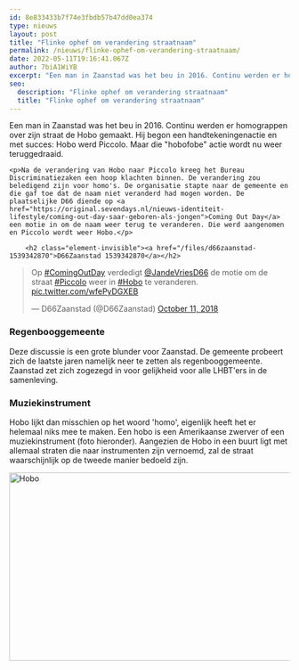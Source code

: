 ```yaml
---
id: 8e833433b7f74e3fbdb57b47dd0ea374
type: nieuws
layout: post
title: "Flinke ophef om verandering straatnaam"
permalink: /nieuws/flinke-ophef-om-verandering-straatnaam/
date: 2022-05-11T19:16:41.067Z
author: 7biA1WiYB
excerpt: "Een man in Zaanstad was het beu in 2016. Continu werden er homograppen over zijn straat de Hobo gemaakt. Hij begon een handtekeningenactie en met succes: Hobo werd Piccolo. Maar die \"hobofobe\" actie wordt nu weer teruggedraaid.  "
seo:
  description: "Flinke ophef om verandering straatnaam"
  title: "Flinke ophef om verandering straatnaam"
---
```

Een man in Zaanstad was het beu in 2016. Continu werden er homograppen over zijn straat de Hobo gemaakt. Hij begon een handtekeningenactie en met succes: Hobo werd Piccolo. Maar die \"hobofobe\" actie wordt nu weer teruggedraaid.  

    <p>Na de verandering van Hobo naar Piccolo kreeg het Bureau Discriminatiezaken een hoop klachten binnen. De verandering zou beledigend zijn voor homo's. De organisatie stapte naar de gemeente en die gaf toe dat de naam niet veranderd had mogen worden. De plaatselijke D66 diende op <a href="https://original.sevendays.nl/nieuws-identiteit-lifestyle/coming-out-day-saar-geboren-als-jongen">Coming Out Day</a> een motie in om de naam weer terug te veranderen. Die werd aangenomen en Piccolo wordt weer Hobo.</p>
<p><div class="media media-element-container media-default"><div id="file-534918" class="file file-document file-text-oembed">

        <h2 class="element-invisible"><a href="/files/d66zaanstad-1539342870">D66Zaanstad 1539342870</a></h2>
    
  
  <div class="content">
    
<blockquote class="twitter-tweet" data-width="550"><p lang="nl" dir="ltr">Op <a href="https://twitter.com/hashtag/ComingOutDay?src=hash&amp;ref_src=twsrc%5Etfw">#ComingOutDay</a> verdedigt <a href="https://twitter.com/JandeVriesD66?ref_src=twsrc%5Etfw">@JandeVriesD66</a> de motie om de straat <a href="https://twitter.com/hashtag/Piccolo?src=hash&amp;ref_src=twsrc%5Etfw">#Piccolo</a> weer in <a href="https://twitter.com/hashtag/Hobo?src=hash&amp;ref_src=twsrc%5Etfw">#Hobo</a> te veranderen. <a href="https://t.co/wfePyDGXEB">pic.twitter.com/wfePyDGXEB</a></p>&mdash; D66Zaanstad (@D66Zaanstad) <a href="https://twitter.com/D66Zaanstad/status/1050457134687768577?ref_src=twsrc%5Etfw">October 11, 2018</a></blockquote>
<script async="" src="https://platform.twitter.com/widgets.js" charset="utf-8"></script>
  </div>

  
</div>
</div>
<h3>Regenbooggemeente</h3>
<p>Deze discussie is een grote blunder voor Zaanstad. De gemeente probeert zich de laatste jaren namelijk neer te zetten als regenbooggemeente. Zaanstad zet zich zogezegd in voor gelijkheid voor alle LHBT'ers in de samenleving.</p>
<h3>Muziekinstrument</h3>
<p>Hobo lijkt dan misschien op het woord 'homo', eigenlijk heeft het er helemaal niks mee te maken. Een hobo is een Amerikaanse zwerver of een muziekinstrument (foto hieronder). Aangezien de Hobo in een buurt ligt met allemaal straten die naar instrumenten zijn vernoemd, zal de straat waarschijnlijk op de tweede manier bedoeld zijn.</p>
<p><div class="media media-element-container media-default"><div id="file-534921" class="file file-image file-image-jpeg">

        
  
  <div class="content">
    <img alt="Hobo" title="Foto: Pixabay" height="1080" width="1920" style="height: 338px; width: 600px;" class="media-element file-default" data-delta="2" src="https://original.sevendays.nl/sites/default/files/hobo_0.jpg">  </div>

  
</div>
</div>  
